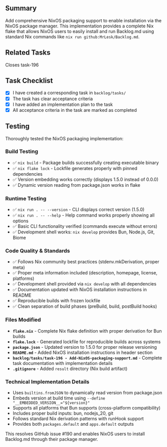 ## Summary
Add comprehensive NixOS packaging support to enable installation via the NixOS package manager. This implementation provides a complete Nix flake that allows NixOS users to easily install and run Backlog.md using standard Nix commands like `nix run github:MrLesk/Backlog.md`.

## Related Tasks
Closes task-196

## Task Checklist
- [x] I have created a corresponding task in `backlog/tasks/`
- [x] The task has clear acceptance criteria
- [x] I have added an implementation plan to the task
- [x] All acceptance criteria in the task are marked as completed

## Testing
Thoroughly tested the NixOS packaging implementation:

### Build Testing
- ✅ `nix build` - Package builds successfully creating executable binary
- ✅ `nix flake lock` - Lockfile generates properly with pinned dependencies
- ✅ Version embedding works correctly (displays 1.5.0 instead of 0.0.0)
- ✅ Dynamic version reading from package.json works in flake

### Runtime Testing  
- ✅ `nix run . -- --version` - CLI displays correct version (1.5.0)
- ✅ `nix run . -- --help` - Help command works properly showing all options
- ✅ Basic CLI functionality verified (commands execute without errors)
- ✅ Development shell works: `nix develop` provides Bun, Node.js, Git, Biome

### Code Quality & Standards
- ✅ Follows Nix community best practices (stdenv.mkDerivation, proper meta)
- ✅ Proper meta information included (description, homepage, license, platforms)
- ✅ Development shell provided via `nix develop` with all dependencies
- ✅ Documentation updated with NixOS installation instructions in README
- ✅ Reproducible builds with frozen lockfile
- ✅ Clean separation of build phases (preBuild, build, postBuild hooks)

### Files Modified
- **`flake.nix`** - Complete Nix flake definition with proper derivation for Bun builds
- **`flake.lock`** - Generated lockfile for reproducible builds across systems
- **`package.json`** - Updated version to 1.5.0 for proper release versioning
- **`README.md`** - Added NixOS installation instructions in header section
- **`backlog/tasks/task-196 - Add-NixOS-packaging-support.md`** - Complete task documentation with implementation details
- **`.gitignore`** - Added `result` directory (Nix build artifact)

### Technical Implementation Details
- Uses `builtins.fromJSON` to dynamically read version from package.json
- Embeds version at build time using `--define "__EMBEDDED_VERSION__="${version}"`
- Supports all platforms that Bun supports (cross-platform compatibility)
- Includes proper build inputs: bun, nodejs_20, git
- Follows standard Nix derivation patterns with runHook support
- Provides both `packages.default` and `apps.default` outputs

This resolves GitHub issue #190 and enables NixOS users to install Backlog.md through their package manager.